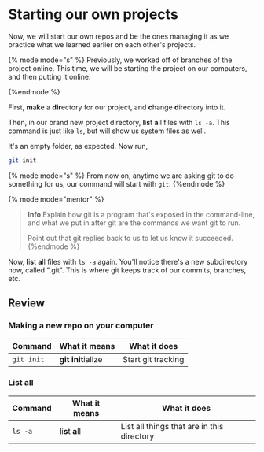 # Starting our own projects

Now, we will start our own repos and be the ones managing it as we practice what we learned earlier on each other's projects.

{% mode mode="s" %}
Previously, we worked off of branches of the project online.  This time, we will be starting the project on our computers, and then putting it online.

{%endmode %}

First, **m**a**k**e a **dir**ectory for our project, and **c**hange **d**irectory into it.

Then, in our brand new project directory, **l**i**s**t **a**ll files with `ls -a`.  This command is just like `ls`, but will show us system files as well.

It's an empty folder, as expected.  Now run,

```bash
git init
```
{% mode mode="s" %}
From now on, anytime we are asking git to do something for us, our command will start with `git`.
{%endmode %}

{% mode mode="mentor" %}

> **Info** Explain how git is a program that's exposed in the command-line, and what we put in after git are the commands we want git to run.
>
> Point out that git replies back to us to let us know it succeeded.
{%endmode %}

Now, **l**i**s**t **a**ll files with `ls -a` again.  You'll notice there's a new subdirectory now, called ".git".  This is where git keeps track of our commits, branches, etc.

## Review

### Making a new repo on your computer

| Command     | What it means | What it does |
| ----------- | ------------- | ------------ |
| `git init`  | **git init**ialize | Start git tracking |

### List all 

| Command     | What it means | What it does |
| ----------- | ------------- | ------------ |
| `ls -a`     | **l**i**s**t  **a**ll | List all things that are in this directory |
